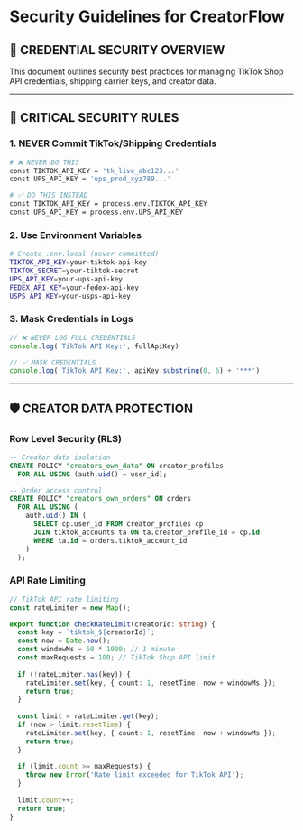 # Security Guidelines for CreatorFlow

## 🔐 **CREDENTIAL SECURITY OVERVIEW**

This document outlines security best practices for managing TikTok Shop API credentials, shipping carrier keys, and creator data.

---

## 🚨 **CRITICAL SECURITY RULES**

### **1. NEVER Commit TikTok/Shipping Credentials**
```bash
# ❌ NEVER DO THIS
const TIKTOK_API_KEY = 'tk_live_abc123...'
const UPS_API_KEY = 'ups_prod_xyz789...'

# ✅ DO THIS INSTEAD
const TIKTOK_API_KEY = process.env.TIKTOK_API_KEY
const UPS_API_KEY = process.env.UPS_API_KEY
```

### **2. Use Environment Variables**
```bash
# Create .env.local (never committed)
TIKTOK_API_KEY=your-tiktok-api-key
TIKTOK_SECRET=your-tiktok-secret
UPS_API_KEY=your-ups-api-key
FEDEX_API_KEY=your-fedex-api-key
USPS_API_KEY=your-usps-api-key
```

### **3. Mask Credentials in Logs**
```typescript
// ❌ NEVER LOG FULL CREDENTIALS
console.log('TikTok API Key:', fullApiKey)

// ✅ MASK CREDENTIALS
console.log('TikTok API Key:', apiKey.substring(0, 6) + '***')
```

---

## 🛡️ **CREATOR DATA PROTECTION**

### **Row Level Security (RLS)**
```sql
-- Creator data isolation
CREATE POLICY "creators_own_data" ON creator_profiles
  FOR ALL USING (auth.uid() = user_id);

-- Order access control
CREATE POLICY "creators_own_orders" ON orders
  FOR ALL USING (
    auth.uid() IN (
      SELECT cp.user_id FROM creator_profiles cp
      JOIN tiktok_accounts ta ON ta.creator_profile_id = cp.id
      WHERE ta.id = orders.tiktok_account_id
    )
  );
```

### **API Rate Limiting**
```typescript
// TikTok API rate limiting
const rateLimiter = new Map();

export function checkRateLimit(creatorId: string) {
  const key = `tiktok_${creatorId}`;
  const now = Date.now();
  const windowMs = 60 * 1000; // 1 minute
  const maxRequests = 100; // TikTok Shop API limit
  
  if (!rateLimiter.has(key)) {
    rateLimiter.set(key, { count: 1, resetTime: now + windowMs });
    return true;
  }
  
  const limit = rateLimiter.get(key);
  if (now > limit.resetTime) {
    rateLimiter.set(key, { count: 1, resetTime: now + windowMs });
    return true;
  }
  
  if (limit.count >= maxRequests) {
    throw new Error('Rate limit exceeded for TikTok API');
  }
  
  limit.count++;
  return true;
}
```
